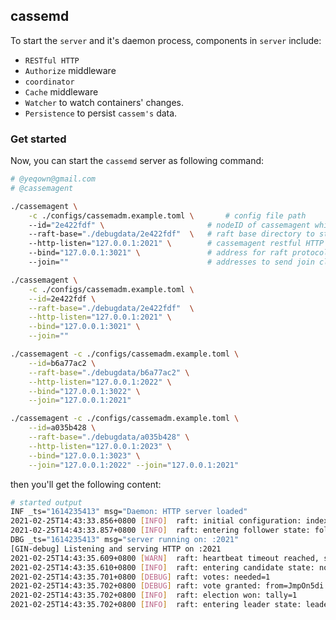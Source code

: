 ## cassemd

To start the `server` and it's daemon process, components in `server` include: 
* `RESTful HTTP`
* `Authorize` middleware
* `coordinator`
* `Cache` middleware
* `Watcher` to watch containers' changes. 
* `Persistence` to persist `cassem's` data.

### Get started

Now, you can start the `cassemd` server as following command:

```sh
# @yeqown@gmail.com
# @cassemagent

./cassemagent \
	-c ./configs/cassemadm.example.toml \		# config file path
	--id="2e422fdf" \ 						# nodeID of cassemagent which is unique
	--raft-base="./debugdata/2e422fdf"  \ 	# raft base directory to store
	--http-listen="127.0.0.1:2021" \		# cassemagent restful HTTP address
	--bind="127.0.0.1:3021" \				# address for raft protocol to communicate to each other
	--join=""								# addresses to send join cluster request
```

```sh
./cassemagent \
	-c ./configs/cassemadm.example.toml \
	--id=2e422fdf \
	--raft-base="./debugdata/2e422fdf"  \
	--http-listen="127.0.0.1:2021" \
	--bind="127.0.0.1:3021" \
	--join=""

./cassemagent -c ./configs/cassemadm.example.toml \
	--id=b6a77ac2 \
	--raft-base="./debugdata/b6a77ac2" \
	--http-listen="127.0.0.1:2022" \
	--bind="127.0.0.1:3022" \
	--join="127.0.0.1:2021"

./cassemagent -c ./configs/cassemadm.example.toml \
	--id=a035b428 \
	--raft-base="./debugdata/a035b428" \
	--http-listen="127.0.0.1:2023" \
	--bind="127.0.0.1:3023" \
	--join="127.0.0.1:2022" --join="127.0.0.1:2021"
```

then you'll get the following content:

```sh
# started output
INF _ts="1614235413" msg="Daemon: HTTP server loaded"
2021-02-25T14:43:33.856+0800 [INFO]  raft: initial configuration: index=0 servers=[]
2021-02-25T14:43:33.857+0800 [INFO]  raft: entering follower state: follower="Node at 127.0.0.1:3021 [Follower]" leader=
DBG _ts="1614235413" msg="server running on: :2021"
[GIN-debug] Listening and serving HTTP on :2021
2021-02-25T14:43:35.609+0800 [WARN]  raft: heartbeat timeout reached, starting election: last-leader=
2021-02-25T14:43:35.610+0800 [INFO]  raft: entering candidate state: node="Node at 127.0.0.1:3021 [Candidate]" term=2
2021-02-25T14:43:35.701+0800 [DEBUG] raft: votes: needed=1
2021-02-25T14:43:35.702+0800 [DEBUG] raft: vote granted: from=JmpOn5di term=2 tally=1
2021-02-25T14:43:35.702+0800 [INFO]  raft: election won: tally=1
2021-02-25T14:43:35.702+0800 [INFO]  raft: entering leader state: leader="Node at 127.0.0.1:3021 [Leader]"

```